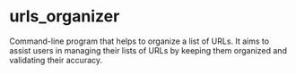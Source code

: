 # urls_organizer
Command-line program that helps to organize a list of URLs. It aims to assist users in managing their lists of URLs by keeping them organized and validating their accuracy.
